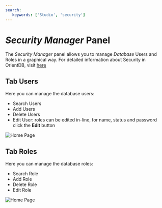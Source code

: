 ```yaml
---
search:
   keywords: ['Studio', 'security']
---
```


# _Security Manager_ Panel

The _Security Manager_ panel allows you to manage _Database_ Users and Roles in a graphical way.
For detailed information about Security in OrientDB, visit [here](../security/Security.md)

## Tab Users

Here you can manage the database users:

* Search Users
* Add Users
* Delete Users
* Edit User: roles can be edited in-line, for name, status and password click the **Edit** button

![Home Page](../images/users.png)


## Tab Roles

Here you can manage the database roles:

* Search Role
* Add Role
* Delete Role
* Edit Role

![Home Page](../images/roles.png)

